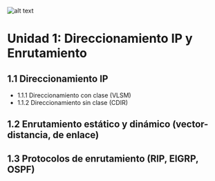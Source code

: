 ![alt text](<Portada De Revista Sobre Tecnología Moderno Llamativo Azul, Naranja y Blanco.png>)
# Unidad 1: Direccionamiento IP y Enrutamiento

## 1.1 Direccionamiento IP
- 1.1.1 Direccionamiento con clase (VLSM)
- 1.1.2 Direccionamiento sin clase (CDIR)

## 1.2 Enrutamiento estático y dinámico (vector-distancia, de enlace)

## 1.3 Protocolos de enrutamiento (RIP, EIGRP, OSPF)